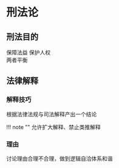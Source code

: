 # 刑法论

## 刑法目的
保障法益 保护人权   
两者平衡

## 法律解释
### 解释技巧
根据法律法规与司法解释产出一个结论

!!! note ""
        允许扩大解释、禁止类推解释

### 理由
讨论理由合理不合理，做到逻辑自洽体系和谐